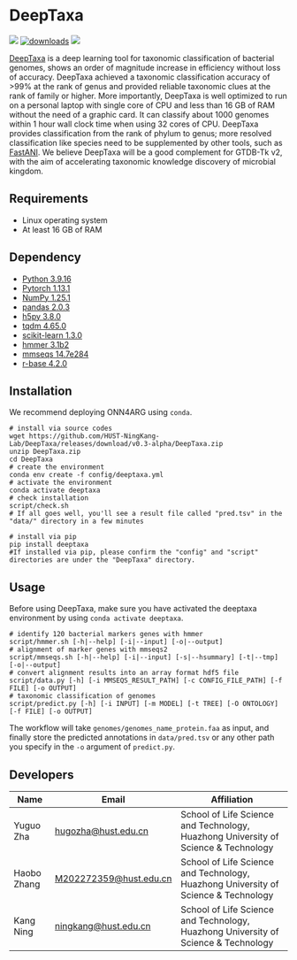 # DeepTaxa
![](https://img.shields.io/badge/status-alpha-brightgreen?style=flat-square&logo=appveyor) [![downloads](https://static.pepy.tech/badge/deeptaxa)](https://pepy.tech/project/deeptaxa) ![](https://img.shields.io/github/license/HUST-NingKang-Lab/DeepTaxa?style=flat-square&logo=appveyor)

[DeepTaxa](https://github.com/HUST-NingKang-Lab/DeepTaxa) is a deep learning tool for taxonomic classification of bacterial genomes, shows an order of magnitude increase in efficiency without loss of accuracy. DeepTaxa achieved a taxonomic classification accuracy of >99% at the rank of genus and provided reliable taxonomic clues at the rank of family or higher. More importantly, DeepTaxa is well optimized to run on a personal laptop with single core of CPU and less than 16 GB of RAM without the need of a graphic card. It can classify about 1000 genomes within 1 hour wall clock time when using 32 cores of CPU. DeepTaxa provides classification from the rank of phylum to genus; more resolved classification like species need to be supplemented by other tools, such as [FastANI](https://github.com/ParBLiSS/FastANI). We believe DeepTaxa will be a good complement for GTDB-Tk v2, with the aim of accelerating taxonomic knowledge discovery of microbial kingdom.
## Requirements
- Linux operating system
- At least 16 GB of RAM

## Dependency
- [Python 3.9.16](https://www.python.org/downloads/release/python-3916/)
- [Pytorch 1.13.1](https://github.com/pytorch/pytorch)
- [NumPy 1.25.1](https://numpy.org/)
- [pandas 2.0.3](https://pandas.pydata.org/pandas-docs/stable/getting_started/install.html)
- [h5py 3.8.0](https://pypi.org/project/h5py/)
- [tqdm 4.65.0](https://tqdm.github.io/)
- [scikit-learn 1.3.0](https://scikit-learn.org/stable/index.html)
- [hmmer 3.1b2](http://hmmer.org/)
- [mmseqs 14.7e284](https://github.com/soedinglab/MMseqs2)
- [r-base 4.2.0](https://anaconda.org/r/r-base)

## Installation
We recommend deploying ONN4ARG using `conda`.
```shell
# install via source codes
wget https://github.com/HUST-NingKang-Lab/DeepTaxa/releases/download/v0.3-alpha/DeepTaxa.zip
unzip DeepTaxa.zip
cd DeepTaxa
# create the environment
conda env create -f config/deeptaxa.yml
# activate the environment
conda activate deeptaxa
# check installation
script/check.sh
# If all goes well, you'll see a result file called "pred.tsv" in the "data/" directory in a few minutes

# install via pip
pip install deeptaxa
#If installed via pip, please confirm the "config" and "script" directories are under the "DeepTaxa" directory.
```

## Usage
Before using DeepTaxa, make sure you have activated the deeptaxa environment by using `conda activate deeptaxa`.
```shell
# identify 120 bacterial markers genes with hmmer
script/hmmer.sh [-h|--help] [-i|--input] [-o|--output]
# alignment of marker genes with mmseqs2
script/mmseqs.sh [-h|--help] [-i|--input] [-s|--hsummary] [-t|--tmp] [-o|--output]
# convert alignment results into an array format hdf5 file
script/data.py [-h] [-i MMSEQS_RESULT_PATH] [-c CONFIG_FILE_PATH] [-f FILE] [-o OUTPUT]
# taxonomic classification of genomes
script/predict.py [-h] [-i INPUT] [-m MODEL] [-t TREE] [-O ONTOLOGY] [-f FILE] [-o OUTPUT]
```
The workflow will take  `genomes/genomes_name_protein.faa` as input, and finally store the predicted annotations in `data/pred.tsv` or any other path you specify in the `-o` argument of `predict.py`.
## Developers

   Name   |      Email      |      Affiliation
----------|-----------------|----------------------------------------------------------------------------------------
Yuguo Zha |hugozha@hust.edu.cn| School of Life Science and Technology, Huazhong University of Science & Technology
Haobo Zhang |M202272359@hust.edu.cn| School of Life Science and Technology, Huazhong University of Science & Technology
Kang Ning |ningkang@hust.edu.cn| School of Life Science and Technology, Huazhong University of Science & Technology
